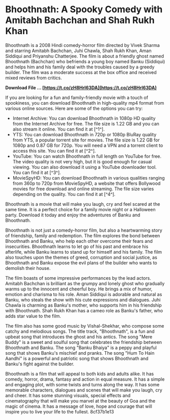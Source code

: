 # Bhoothnath: A Spooky Comedy with Amitabh Bachchan and Shah Rukh Khan
 
Bhoothnath is a 2008 Hindi comedy-horror film directed by Vivek Sharma and starring Amitabh Bachchan, Juhi Chawla, Shah Rukh Khan, Aman Siddiqui and Priyanshu Chatterjee. The film is about a friendly ghost named Bhoothnath (Bachchan) who befriends a young boy named Banku (Siddiqui) and helps him and his family deal with the troubles caused by a greedy builder. The film was a moderate success at the box office and received mixed reviews from critics.
 
**Download File … [https://t.co/zH8Hrl63DA](https://t.co/zH8Hrl63DA)**


 
If you are looking for a fun and family-friendly movie with a touch of spookiness, you can download Bhoothnath in high-quality mp4 format from various online sources. Here are some of the options you can try:
 
- Internet Archive: You can download Bhoothnath in 1080p HD quality from the Internet Archive for free. The file size is 1.22 GB and you can also stream it online. You can find it at [^1^].
- YTS: You can download Bhoothnath in 720p or 1080p BluRay quality from YTS, a popular torrent site for movies. The file size is 1.22 GB for 1080p and 0.87 GB for 720p. You will need a VPN and a torrent client to access this site. You can find it at [^2^].
- YouTube: You can watch Bhoothnath in full length on YouTube for free. The video quality is not very high, but it is good enough for casual viewing. You can also download it using a YouTube downloader tool. You can find it at [^3^].
- MovieSpyHD: You can download Bhoothnath in various qualities ranging from 360p to 720p from MovieSpyHD, a website that offers Bollywood movies for free download and online streaming. The file size varies depending on the quality. You can find it at [^4^].

Bhoothnath is a movie that will make you laugh, cry and feel scared at the same time. It is a perfect choice for a family movie night or a Halloween party. Download it today and enjoy the adventures of Banku and Bhoothnath.

Bhoothnath is not just a comedy-horror film, but also a heartwarming story of friendship, family and redemption. The film explores the bond between Bhoothnath and Banku, who help each other overcome their fears and insecurities. Bhoothnath learns to let go of his past and embrace his afterlife, while Banku learns to stand up for himself and his family. The film also touches upon the themes of greed, corruption and social justice, as Bhoothnath and Banku expose the evil plans of the builder who wants to demolish their house.
 
The film boasts of some impressive performances by the lead actors. Amitabh Bachchan is brilliant as the grumpy and lonely ghost who gradually warms up to the innocent and cheerful boy. He brings a mix of humor, emotion and charisma to his role. Aman Siddiqui is adorable and natural as Banku, who steals the show with his cute expressions and dialogues. Juhi Chawla is charming as Banku's mother, who supports him in his friendship with Bhoothnath. Shah Rukh Khan has a cameo role as Banku's father, who adds star value to the film.
 
The film also has some good music by Vishal-Shekhar, who compose some catchy and melodious songs. The title track, "Bhoothnath", is a fun and upbeat song that introduces the ghost and his antics. The song "Mere Buddy" is a sweet and soulful song that celebrates the friendship between Bhoothnath and Banku. The song "Banku Bhaiya" is a peppy and playful song that shows Banku's mischief and pranks. The song "Hum To Hain Aandhi" is a powerful and patriotic song that shows Bhoothnath and Banku's fight against the builder.
 
Bhoothnath is a film that will appeal to both kids and adults alike. It has comedy, horror, drama, fantasy and action in equal measure. It has a simple and engaging plot, with some twists and turns along the way. It has some memorable characters, dialogues and scenes that will make you laugh, cry and cheer. It has some stunning visuals, special effects and cinematography that will make you marvel at the beauty of Goa and the magic of cinema. It has a message of love, hope and courage that will inspire you to live your life to the fullest.
 8cf37b1e13
 
